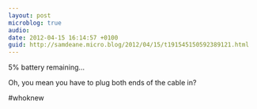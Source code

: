 ```yaml
---
layout: post
microblog: true
audio: 
date: 2012-04-15 16:14:57 +0100
guid: http://samdeane.micro.blog/2012/04/15/t191545150592389121.html
---
```

5% battery remaining…

Oh, you mean you have to plug both ends of the cable in? 

#whoknew
